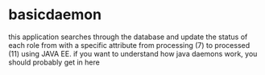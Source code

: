 # basicdaemon
this application searches through the database and update the status of each role from with a specific attribute from processing (7) to processed (11) using JAVA EE. if you want to understand how java daemons work, you should probably get in here
